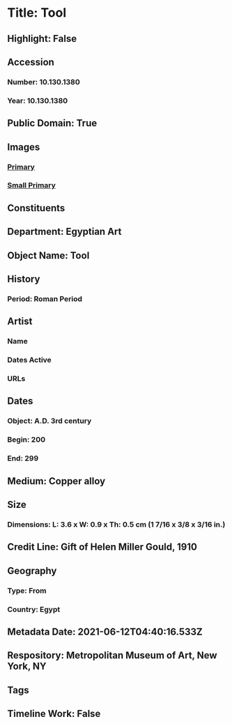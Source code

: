 # Title: Tool
## Highlight: False
## Accession
### Number: 10.130.1380
### Year: 10.130.1380
## Public Domain: True
## Images
### [Primary](https://images.metmuseum.org/CRDImages/eg/original/10-130-1380.jpg)
### [Small Primary](https://images.metmuseum.org/CRDImages/eg/web-large/10-130-1380.jpg)
## Constituents
## Department: Egyptian Art
## Object Name: Tool
## History
### Period: Roman Period
## Artist
### Name
### Dates Active
### URLs
## Dates
### Object: A.D. 3rd century
### Begin: 200
### End: 299
## Medium: Copper alloy
## Size
### Dimensions: L: 3.6 x W: 0.9 x Th: 0.5 cm (1 7/16 x 3/8 x 3/16 in.)
## Credit Line: Gift of Helen Miller Gould, 1910
## Geography
### Type: From
### Country: Egypt
## Metadata Date: 2021-06-12T04:40:16.533Z
## Respository: Metropolitan Museum of Art, New York, NY
## Tags
## Timeline Work: False